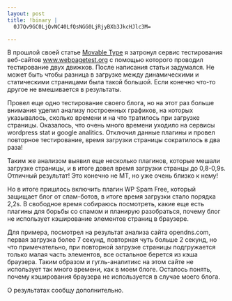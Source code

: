 ```yaml
--- 
layout: post
title: !binary |
  0J7Qv9GC0LjQvNC40LfQsNGG0LjRjyBXb3JkcHJlc3M=

---
```

В прошлой своей статье <a href="http://www.juev.ru/2009/12/14/movable-type/" target="_blank">Movable Type</a> я затронул сервис тестирования веб-сайтов <a href="http://www.webpagetest.org/" target="_blank">www.webpagetest.org</a> с помощью которого проводил тестирование двух движков. После написания статьи задумался. Не может быть чтобы разница в загрузке между динамическими и статическими страницами была такой большой. Если конечно что-то другое не вмешивается в результаты.

Провел еще одно тестирование своего блога, но на этот раз больше внимания уделил анализу построенных графиков, на которых указывалось, сколько времени и на что тратилось при загрузке страницы. Оказалось, что очень много времени уходило на сервисы wordpress stat и google analitics. Отключил данные плагины и провел повторное тестирование, время загрузки страницы сократилось в два раза!

<!--more-->Таким же анализом выявил еще несколько плагинов, которые мешали загрузке страницы, и в итоге довел время загрузки странцы до 0,8-0,9s. Отличный результат! Это конечно не MT, но уже очень близко к нему!

Но в итоге пришлось включить плагин WP Spam Free, который защищает блог от спам-ботов, в итоге время загрузки стало порядка 2,2s. В свободное время собираюсь посмотреть, какие еще есть плагины для борьбы со спамом и планирую разобраться, почему блог не использует кэширование элементов страниц в браузере.

Для примера, посмотрел на результат анализа сайта opendns.com, первая загрузка более 7 секунд, повторная чуть больше 2 секунд, но что примечательно, при повторной загрузке страницы подгружается только малая часть элементов, все остальное берется из кэша браузера. Таким образом и гугль-аналитикс на этом сайте не использует так много времени, как в моем блоге. Осталось понять, почему кэширования браузера не используется в случае моего блога.

О результатах сообщу дополнительно.
